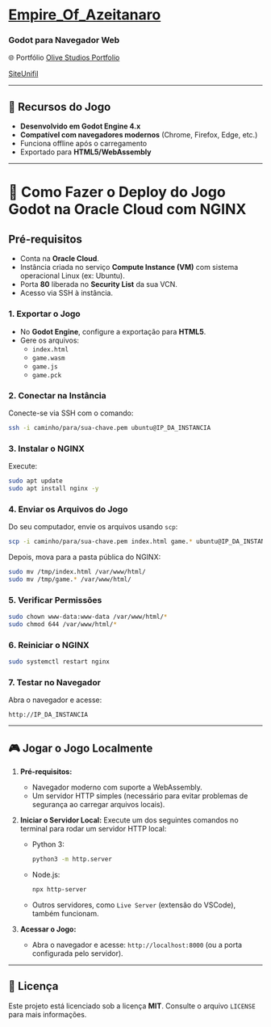 # [Empire_Of_Azeitanaro](https://64.181.178.127)


### Godot para Navegador Web
🌐 Portfólio
[Olive Studios Portfolio](https://sites.google.com/edu.unifil.br/olive-studios?usp=sharing)

[SiteUnifil](https://apps.unifil.tech/posts/empireofareitanaro/)

---

## 🌟 Recursos do Jogo
- **Desenvolvido em Godot Engine 4.x**
- **Compatível com navegadores modernos** (Chrome, Firefox, Edge, etc.)
- Funciona offline após o carregamento
- Exportado para **HTML5/WebAssembly**

---

# 🚀 Como Fazer o Deploy do Jogo Godot na Oracle Cloud com NGINX

## Pré-requisitos
- Conta na **Oracle Cloud**.
- Instância criada no serviço **Compute Instance (VM)** com sistema operacional Linux (ex: Ubuntu).
- Porta **80** liberada no **Security List** da sua VCN.
- Acesso via SSH à instância.


### 1. Exportar o Jogo
- No **Godot Engine**, configure a exportação para **HTML5**.
- Gere os arquivos:  
  - `index.html`  
  - `game.wasm`  
  - `game.js`  
  - `game.pck`


### 2. Conectar na Instância
Conecte-se via SSH com o comando:

```bash
ssh -i caminho/para/sua-chave.pem ubuntu@IP_DA_INSTANCIA
```


### 3. Instalar o NGINX
Execute:

```bash
sudo apt update
sudo apt install nginx -y
```

### 4. Enviar os Arquivos do Jogo
Do seu computador, envie os arquivos usando `scp`:

```bash
scp -i caminho/para/sua-chave.pem index.html game.* ubuntu@IP_DA_INSTANCIA:/tmp
```

Depois, mova para a pasta pública do NGINX:

```bash
sudo mv /tmp/index.html /var/www/html/
sudo mv /tmp/game.* /var/www/html/
```

### 5. Verificar Permissões

```bash
sudo chown www-data:www-data /var/www/html/*
sudo chmod 644 /var/www/html/*
```

### 6. Reiniciar o NGINX

```bash
sudo systemctl restart nginx
```

### 7. Testar no Navegador

Abra o navegador e acesse:

```
http://IP_DA_INSTANCIA
```

---

## 🎮 Jogar o Jogo Localmente

1. **Pré-requisitos:**
   - Navegador moderno com suporte a WebAssembly.
   - Um servidor HTTP simples (necessário para evitar problemas de segurança ao carregar arquivos locais).

2. **Iniciar o Servidor Local:**
   Execute um dos seguintes comandos no terminal para rodar um servidor HTTP local:
   - Python 3:
     ```bash
     python3 -m http.server
     ```
   - Node.js:
     ```bash
     npx http-server
     ```
   - Outros servidores, como `Live Server` (extensão do VSCode), também funcionam.

3. **Acessar o Jogo:**
   - Abra o navegador e acesse: `http://localhost:8000` (ou a porta configurada pelo servidor).

---

## 📄 Licença
Este projeto está licenciado sob a licença **MIT**. Consulte o arquivo `LICENSE` para mais informações.

